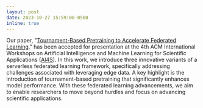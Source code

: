 ```yaml
---
layout: post
date: 2023-10-27 15:59:00-0500
inline: true
---
```


Our paper, "[Tournament-Based Pretraining to Accelerate Federated Learning](https://dl.acm.org/doi/10.1145/3624062.3626089)," has been accepted for presentation at the 4th ACM International Workshops on Artificial Intelligence and Machine Learning for Scientific Applications ([AI4S](https://ai4s.github.io)). In this work, we introduce three innovative variants of a serverless federated learning framework, specifically addressing challenges associated with leveraging edge data. A key highlight is the introduction of tournament-based pretraining that significantly enhances model performance. With these federated learning advancements, we aim to enable researchers to move beyond hurdles and focus on advancing scientific applications.